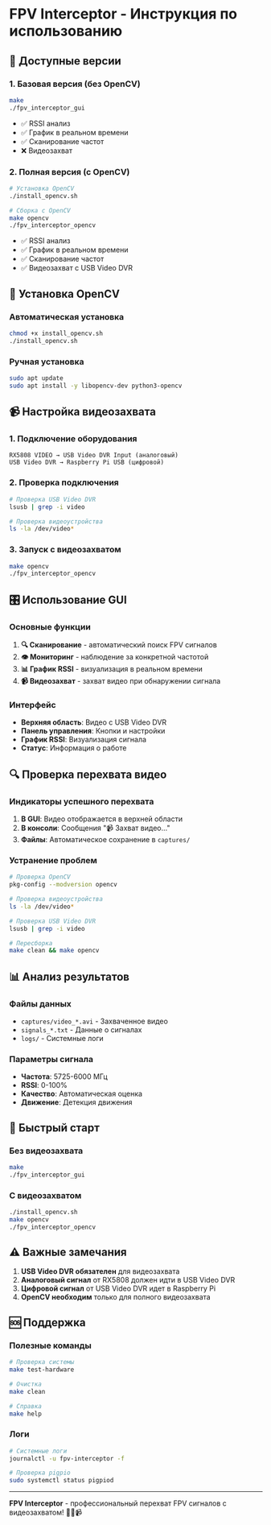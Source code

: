 # FPV Interceptor - Инструкция по использованию

## 🎯 Доступные версии

### 1. Базовая версия (без OpenCV)
```bash
make
./fpv_interceptor_gui
```
- ✅ RSSI анализ
- ✅ График в реальном времени
- ✅ Сканирование частот
- ❌ Видеозахват

### 2. Полная версия (с OpenCV)
```bash
# Установка OpenCV
./install_opencv.sh

# Сборка с OpenCV
make opencv
./fpv_interceptor_opencv
```
- ✅ RSSI анализ
- ✅ График в реальном времени
- ✅ Сканирование частот
- ✅ Видеозахват с USB Video DVR

## 🔧 Установка OpenCV

### Автоматическая установка
```bash
chmod +x install_opencv.sh
./install_opencv.sh
```

### Ручная установка
```bash
sudo apt update
sudo apt install -y libopencv-dev python3-opencv
```

## 📹 Настройка видеозахвата

### 1. Подключение оборудования
```
RX5808 VIDEO → USB Video DVR Input (аналоговый)
USB Video DVR → Raspberry Pi USB (цифровой)
```

### 2. Проверка подключения
```bash
# Проверка USB Video DVR
lsusb | grep -i video

# Проверка видеоустройства
ls -la /dev/video*
```

### 3. Запуск с видеозахватом
```bash
make opencv
./fpv_interceptor_opencv
```

## 🎛️ Использование GUI

### Основные функции
1. **🔍 Сканирование** - автоматический поиск FPV сигналов
2. **👁️ Мониторинг** - наблюдение за конкретной частотой
3. **📊 График RSSI** - визуализация в реальном времени
4. **📹 Видеозахват** - захват видео при обнаружении сигнала

### Интерфейс
- **Верхняя область**: Видео с USB Video DVR
- **Панель управления**: Кнопки и настройки
- **График RSSI**: Визуализация сигнала
- **Статус**: Информация о работе

## 🔍 Проверка перехвата видео

### Индикаторы успешного перехвата
1. **В GUI**: Видео отображается в верхней области
2. **В консоли**: Сообщения "📹 Захват видео..."
3. **Файлы**: Автоматическое сохранение в `captures/`

### Устранение проблем
```bash
# Проверка OpenCV
pkg-config --modversion opencv

# Проверка видеоустройства
ls -la /dev/video*

# Проверка USB Video DVR
lsusb | grep -i video

# Пересборка
make clean && make opencv
```

## 📊 Анализ результатов

### Файлы данных
- `captures/video_*.avi` - Захваченное видео
- `signals_*.txt` - Данные о сигналах
- `logs/` - Системные логи

### Параметры сигнала
- **Частота**: 5725-6000 МГц
- **RSSI**: 0-100%
- **Качество**: Автоматическая оценка
- **Движение**: Детекция движения

## 🚀 Быстрый старт

### Без видеозахвата
```bash
make
./fpv_interceptor_gui
```

### С видеозахватом
```bash
./install_opencv.sh
make opencv
./fpv_interceptor_opencv
```

## ⚠️ Важные замечания

1. **USB Video DVR обязателен** для видеозахвата
2. **Аналоговый сигнал** от RX5808 должен идти в USB Video DVR
3. **Цифровой сигнал** от USB Video DVR идет в Raspberry Pi
4. **OpenCV необходим** только для полного видеозахвата

## 🆘 Поддержка

### Полезные команды
```bash
# Проверка системы
make test-hardware

# Очистка
make clean

# Справка
make help
```

### Логи
```bash
# Системные логи
journalctl -u fpv-interceptor -f

# Проверка pigpio
sudo systemctl status pigpiod
```

---

**FPV Interceptor** - профессиональный перехват FPV сигналов с видеозахватом! 🚁📡📹
